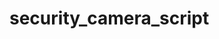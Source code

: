 # security_camera_script

[](https://github.com/thomappp/security_camera_script/blob/main/screen.png)
